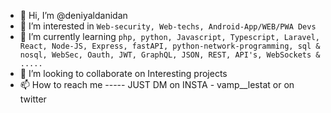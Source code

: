 - 👋 Hi, I’m @deniyaldanidan
- 👀 I’m interested in `Web-security, Web-techs, Android-App/WEB/PWA Devs`
- 🌱 I’m currently learning `php, python, Javascript, Typescript, Laravel, React, Node-JS, Express, fastAPI, python-network-programming, sql & nosql, WebSec, Oauth, JWT, GraphQL, JSON, REST, API's, WebSockets & .....`
- 💞️ I’m looking to collaborate on Interesting projects
- 📫 How to reach me ----- JUST DM on INSTA - vamp__lestat or on twitter

<!---
deniyaldanidan/deniyaldanidan is a ✨ special ✨ repository because its `README.md` (this file) appears on your GitHub profile.
You can click the Preview link to take a look at your changes.
--->
